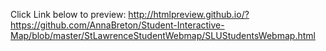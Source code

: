 Click Link below to preview:
http://htmlpreview.github.io/?https://github.com/AnnaBreton/Student-Interactive-Map/blob/master/StLawrenceStudentWebmap/SLUStudentsWebmap.html
